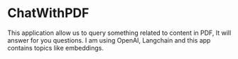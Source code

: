 # ChatWithPDF
This application allow us to query something related to content in PDF, It will answer for you questions. I am using OpenAI, Langchain and this app contains topics like embeddings.
